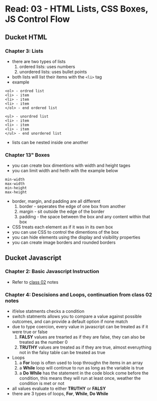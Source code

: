# Read: 03 - HTML Lists, CSS Boxes, JS Control Flow

## Ducket HTML

### Chapter 3: Lists

- there are two types of lists
  1. ordered lists: uses numbers
  1. unordered lists: uses bullet points
- both lists will list their items with the ``` <li> ``` tag
 - example
```
<ol> - ordred list
<li> - item
<li> - item
<li> - item
</ol> - end ordered list

<ul> - unordred list
<li> - item
<li> - item
<li> - item
</ul> - end unordered list
```
- lists can be nested inside one another

### Chapter 13" Boxes

- you can create box dimentions with width and height tages
- you can limit width and heith with the example below
```
min-width
max-width
min-height
max-height
```
- border, margin, and padding are all different
  1. border - seperates the edge of one box from another
  1. margin - sit outside the edge of the border
  1. padding - the space between the box and any content within that box
- CSS treats each element as if it was in its own box
- you can use CSS to control the dimentions of the box
- you can hide elements using the display and visibility properties
- you can create image borders and rounded borders

## Ducket Javascript

### Chapter 2: Basic Javascript Instruction

- Refer to [class 02](class-02.md) notes

### Chapter 4: Descisions and Loops, continuation from class 02 notes

- if/else statments checks a condition
- switch statments allows you to compare a value against possible outcomes, and can provide a default option if none match
- due to type coercion, every value in javascript can be treated as if it were true or false
  1. **FALSY** values are trearted as if they are false, they can also be treated as the number 0
  1. **TRUTHY** values are treated as if they are true, almost everuything not in the falsy table can be treated as true
- Loops
  1. a **For** loop is often used to loop throughn the items in an array
  1. a **While** loop will continue to run as long as the variable is true
  1. a **Do While** has the statement in the code block come before the condition, this means they will run at least once, weather the condition is met or not
- all values evaluate to either **TRUTHY** or **FALSY**
- there are 3 types of loops, **For**, **While**, **Do While**
